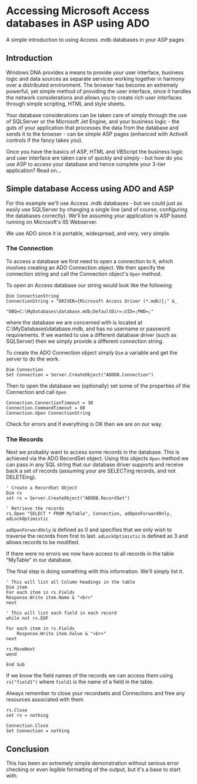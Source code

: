 # Accessing Microsoft Access databases in ASP using ADO

A simple introduction to using Access .mdb databases in your ASP pages



## Introduction

Windows DNA provides a means to provide your user interface, business logic and data
sources as separate services working together in harmony over a distributed environment.
The browser has become an extremely powerful, yet simple method of providing the user
interface, since it handles the network considerations and allows you to create rich
user interfaces through simple scripting, HTML and style sheets.

Your database considerations can be taken care of simply through the use of SQLServer
or the Microsoft Jet Engine, and your business logic - the guts of your application that
processes the data from the database and sends it to the browser - can be simple ASP
pages (enhanced with ActiveX controls if the fancy takes you).

Once you have the basics of ASP, HTML and VBScript the business logic and user 
interface are taken care of quickly and simply - but how do you use ASP to access your
database and hence complete your 3-tier application? Read on...

## Simple database Access using ADO and ASP

For this example we'll use Access .mdb databases - but we could just as easily 
use SQLServer by changing a single line (and of course, configuring the databases
correctly). We'll be assuming your application is ASP based running on Microsoft's
IIS Webserver.

We use ADO since it is portable, widespread, and very, very simple.

### The Connection

To access a database we first need to open a connection to it, which involves
creating an ADO Connection object. We then specify the connection string and call
the Connection object's `Open` method.

To open an Access database our string would look like the following:

```vbscript
Dim ConnectionString
ConnectionString = "DRIVER={Microsoft Access Driver (*.mdb)};" &_
                   "DBQ=C:\MyDatabases\database.mdb;DefaultDir=;UID=;PWD=;"
```

where the database we are concerned with is located at C:\MyDatabases\database.mdb, and has
no username or password requirements. If we wanted to use a different database driver (such as SQLServer) then we simply provide a different connection string. 

To create the ADO Connection object simply `Dim` a variable and get the server to do the work.

```vbscript
Dim Connection
Set Connection = Server.CreateObject("ADODB.Connection")
```

Then to open the database we (optionally) set some of the properties of the Connection
and call `Open`

```vbscript
Connection.ConnectionTimeout = 30
Connection.CommandTimeout = 80
Connection.Open ConnectionString
```

Check for errors and if everything is OK then we are on our way.

### The Records

Next we probably want to access some records in the database. This is achieved via
the ADO RecordSet object. Using this objects `Open` method we can pass in
any SQL string that our database driver supports and receive back a set of records 
(assuming your are SELECTing records, and not DELETEing).

```vbscript
' Create a RecordSet Object
Dim rs
set rs = Server.CreateObject("ADODB.RecordSet")

' Retrieve the records
rs.Open "SELECT * FROM MyTable", Connection, adOpenForwardOnly, adLockOptimistic
```

`adOpenForwardOnly` is defined as 0 and specifies that we only wish to
traverse the records from first to last. `adLockOptimistic` is defined as 3
and allows records to be modified.

If there were no errors we now have access to all records in the table "MyTable"
in our database.

The final step is doing something with this information. We'll simply list it.

```vbscript
' This will list all Column headings in the table
Dim item
For each item in rs.Fields
Response.Write item.Name & "<br>"
next
        
' This will list each field in each record
while not rs.EOF
    
For each item in rs.Fields
    Response.Write item.Value & "<br>"
next
    
rs.MoveNext
wend

End Sub
```

If we know the field names of the records we can access them using `rs("field1")`
where `field1` is the name of a field in the table.

Always remember to close your recordsets and Connections and free any resources
associated with them

```vbscript
rs.Close
set rs = nothing

Connection.Close
Set Connection = nothing
```

## Conclusion

This has been an extremely simple demonstration without serious error checking
or even legible formatting of the output, but it's a base to start with.
